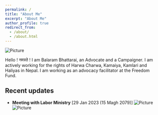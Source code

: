 ```yaml
---
permalink: /
title: "About Me"
excerpt: "About Me"
author_profile: true
redirect_from: 
  - /about/
  - /about.html
---
```

![Picture](https://github.com/brbhattarai/portfolio/blob/main/images/aboutBRB.jpg?raw=true)


Hello ! नमस्ते ! I am Balaram Bhattarai, an Advocate and a Campaigner. I am actively working for the rights of Harwa Charwa, Kamaiya, Kamlari and Haliyas in Nepal. I am working as an advocacy facilitator at the Freedom Fund.


Recent updates
----------------------
* __Meeting with Labor Ministry__ [29 Jan 2023 (15 Magh 2079)]
![Picture](https://github.com/brbhattarai/portfolio/blob/main/images/meeting_1_magh15.jpg?raw=true)
![Picture](https://github.com/brbhattarai/portfolio/blob/main/images/meeting_magh15.jpg?raw=true)




